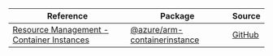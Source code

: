 | Reference | Package | Source |
|---|---|---|
|[Resource Management - Container Instances](arm-containerinstance-readme.md)|[@azure/arm-containerinstance](https://www.npmjs.com/package/@azure/arm-containerinstance)|[GitHub](https://github.com/Azure/azure-sdk-for-js/blob/main/sdk/containerinstance/arm-containerinstance)|
